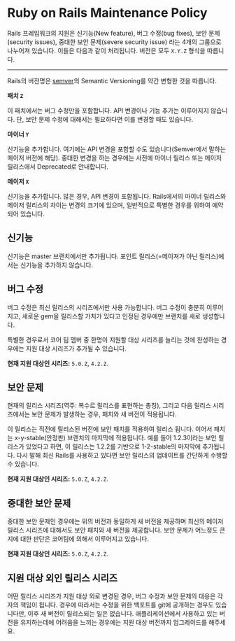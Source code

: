 
Ruby on Rails Maintenance Policy
====================================

Rails 프레임워크의 지원은 신기능(New feature), 버그 수정(bug fixes), 보안 문제(security issues), 중대한 보안 문제(severe security issue) 라는 4개의 그룹으로 나누어져 있습니다. 이들은 다음과 같이 처리됩니다. 버전은 모두 `X.Y.Z` 형식을 따릅니다.

--------------------------------------------------------------------------------

Rails의 버전명은 [semver](http://semver.org/)의 Semantic Versioning를 약간 변형한 것을 따릅니다.

**패치 `Z`**

이 패치에서는 버그 수정만을 포함합니다. API 변경이나 기능 추가는 이루어지지 않습니다. 단, 보안 문제 수정에 대해서는 필요하다면 이를 변경할 때도 있습니다.

**마이너 `Y`**

신기능을 추가합니다. 여기에는 API 변경을 포함할 수도 있습니다(Semver에서 말하는 메이저 버전에 해당). 중대한 변경을 하는 경우에는 사전에 마이너 릴리스 또는 메이저 릴리스에서 Deprecated로 안내합니다.

**메이저 `X`**


신기능을 추가합니다. 많은 경우, API 변경이 포함됩니다. Rails에서의 마이너 릴리스와 메이저 릴리스의 차이는 변경의 크기에 있으며, 일반적으로 특별한 경우를 위하여 예약되어 있습니다.

신기능
------------

신기능은 master 브랜치에서만 추가됩니다. 포인트 릴리스(=메이져가 아닌 릴리스)에서는 신기능을 추가하지 않습니다.

버그 수정
---------

버그 수정은 최신 릴리스의 시리즈에서만 사용 가능합니다. 버그 수정이 충분히 이루어지고, 새로운 gem을 릴리스할 가치가 있다고 인정된 경우에만 브랜치를 새로 생성합니다.

특별한 경우로서 코어 팀 멤버 중 한명이 지원할 대상 시리즈를 늘리는 것에 찬성하는 경우에는 지원 대상 시리즈가 추가될 수 있습니다.

**현재 지원 대상인 시리즈:** `5.0.Z`, `4.2.Z`.

보안 문제
---------------

현재의 릴리스 시리즈(역주: 복수르 릴리스를 표현하는 총칭), 그리고 다음 릴리스 시리즈에서는 보안 문제가 발생하는 경우, 패치와 새 버전이 적용됩니다.

이 릴리스는 직전에 릴리스된 버전에 보안 패치를 적용하여 릴리스 됩니다. 이어서 패치는 x-y-stable(안정판) 브랜치의 마지막에 적용됩니다. 예를 들어 1.2.3이라는 보안 릴리스가 있었다고 하면, 이 릴리스는 1.2.2를 기반으로 1-2-stable의 마지막에 추가됩니다. 다시 말해 최신 Rails를 사용하고 있다면 보안 릴리스의 업데이트를 간단하게 수행할 수 있습니다.

**현재 지원 대상인 시리즈:** `5.0.Z`, `4.2.Z`.

중대한 보안 문제
----------------------

중대한 보안 문제인 경우에는 위의 버전과 동일하게 새 버전을 제공하며 최신의 메이저 릴리스 시리즈에 대해서도 보안 패치와 새 버전을 제공합니다. 보안 문제가 어느정도 큰지에 대한 판단은 코어팀에 의해서 이루어지고 있습니다.

**현재 지원 대상인 시리즈:** `5.0.Z`, `4.2.Z`.

지원 대상 외인 릴리스 시리즈
--------------------------

어떤 릴리스 시리즈가 지원 대상 외로 변경된 경우, 버그 수정과 보안 문제의 대응은 각자의 책임이 됩니다. 경우에 따라서는 수정을 위한 백포트를 git에 공개하는 경우도 있습니다만, 이후 새 버전이 릴리스되는 일은 없습니다. 애플리케이션에서 사용하고 있는 버전을 유지하는데에 어려움을 느끼는 경우에는 지원 대상 버전까지 업그레이드를 해주세요.
